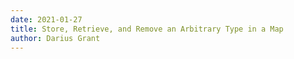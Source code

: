 ```yaml
---
date: 2021-01-27
title: Store, Retrieve, and Remove an Arbitrary Type in a Map
author: Darius Grant
---
```

